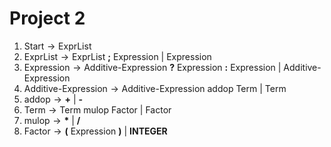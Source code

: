 # 	Project 2

1. $`\text{Start} \rightarrow \text{ExprList}`$
2. $`\text{ExprList} \rightarrow \text{ExprList}\ \textbf{;}\ \text{Expression}\ |\ \text{Expression}`$
20. $`\text{Expression} \rightarrow \text{Additive-Expression}\ \textbf{?}\ \text{Expression}\ \textbf{:}\ \text{Expression}\ |\ \text{Additive-Expression}`$
4. $`\text{Additive-Expression} \rightarrow \text{Additive-Expression}\ \text{addop}\ \text{Term}\ |\ \text{Term}`$
5. $`\text{addop} \rightarrow \textbf{+}\ |\ \textbf{-}`$
6. $`\text{Term} \rightarrow \text{Term}\ \text{mulop}\ \text{Factor}\ |\ \text{Factor}`$
7. $`\text{mulop} \rightarrow \textbf{*}\ |\ \textbf{/}`$
8. $`\text{Factor} \rightarrow \textbf{(}\ \text{Expression}\ \textbf{)}\ |\ \textbf{INTEGER}`$
